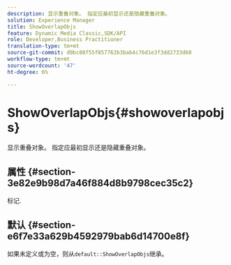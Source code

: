 ```yaml
---
description: 显示重叠对象。 指定应最初显示还是隐藏重叠对象。
solution: Experience Manager
title: ShowOverlapObjs
feature: Dynamic Media Classic,SDK/API
role: Developer,Business Practitioner
translation-type: tm+mt
source-git-commit: d0bc88f55f857762b3bab4c76d1e3f3dd2733d60
workflow-type: tm+mt
source-wordcount: '47'
ht-degree: 6%

---
```



# ShowOverlapObjs{#showoverlapobjs}

显示重叠对象。 指定应最初显示还是隐藏重叠对象。

## 属性 {#section-3e82e9b98d7a46f884d8b9798cec35c2}

标记.

## 默认 {#section-e6f7e33a629b4592979bab6d14700e8f}

如果未定义或为空，则从`default::ShowOverlapObjs`继承。
